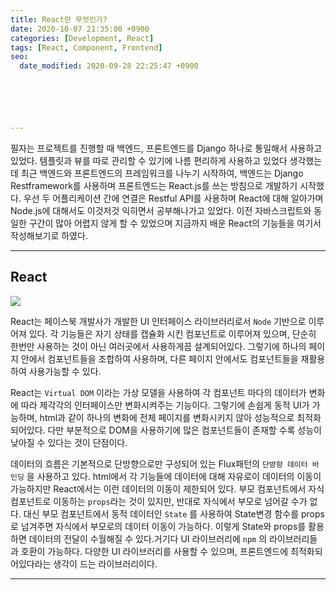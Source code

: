 ```yaml
---
title: React란 무엇인가?
date: 2020-10-07 21:35:00 +0900
categories: [Development, React]
tags: [React, Component, Frontend]
seo:
  date_modified: 2020-09-28 22:25:47 +0900






---
```


필자는 프로젝트를 진행할 때 백엔드, 프론트엔드를 Django 하나로 통일해서 사용하고 있었다. 템플릿과 뷰를 따로 관리할 수 있기에 나름 편리하게 사용하고 있었다 생각했는데 최근 백엔드와 프론트엔드의 프레임워크를 나누기 시작하여, 백엔드는 Django Restframework를 사용하며 프론트엔드는 React.js를 쓰는 방침으로 개발하기 시작했다. 우선 두 어플리케이션 간에 연결은 Restful API를 사용하며 React에 대해 알아가며 Node.js에 대해서도 이것저것 익히면서 공부해나가고 있었다. 이전 자바스크립트와 동일한 구간이 많아 어렵지 않게 할 수 있었으며 지금까지 배운 React의 기능들을 여기서 작성해보기로 하였다.

-----

## React

![](../../assets/img/2020_10_07_reactjs/react01.png)

React는 페이스북 개발사가 개발한 UI 인터페이스 라이브러리로서 `Node`  기반으로 이루어져 있다. 각 기능들은 자기 상태를 캡슐화 시킨 컴포넌트로 이루어져 있으며, 단순히 한번만 사용하는 것이 아닌 여러곳에서 사용하게끔 설계되어있다. 그렇기에 하나의 페이지 안에서 컴포넌트들을 조합하여 사용하며, 다른 페이지 안에서도 컴포넌트들을 재활용하여 사용가능할 수 있다.

React는 `Virtual DOM` 이라는 가상 모델을 사용하여 각 컴포넌트 마다의 데이터가 변화에 따라 제각각의 인터페이스만 변화시켜주는 기능이다. 그렇기에 손쉽게 동적 UI가 가능하며, html과 같이 하나의 변화에 전체 페이지를 변화시키지 않아 성능적으로 최적화 되어있다. 다만 부분적으로 DOM을 사용하기에 많은 컴포넌트들이 존재할 수록 성능이 낮아질 수 있다는 것이 단점이다.

데이터의 흐름은 기본적으로 단방향으로만 구성되어 있는 Flux패턴의 `단뱡향 데이터 바인딩` 을 사용하고 있다. html에서 각 기능들에 데이터에 대해 자유로이 데이터의 이동이 가능하지만 React에서는 이런 데이터의 이동이 제한되어 있다. 부모 컴포넌트에서 자식 컴포넌트로 이동하는 `props`라는 것이 있지만, 반대로 자식에서 부모로 넘어갈 수가 없다. 대신 부모 컴포넌트에서 동적 데이터인 `State` 를 사용하여 State변경 함수를 props로 넘겨주면 자식에서 부모로의 데이터 이동이 가능하다. 이렇게 State와 props를 활용하면 데이터의 전달이 수월해질 수 있다.거기다 UI 라이브러리에 `npm` 의 라이브러리들과 호환이 가능하다. 다양한 UI 라이브러리를 사용할 수 있으며, 프론트엔드에 최적화되어있다라는 생각이 드는 라이브러리이다.

-----

